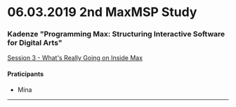# 06.03.2019 2nd MaxMSP Study 

### Kadenze "Programming Max: Structuring Interactive Software for Digital Arts"
[Session 3 - What's Really Going on Inside Max](https://www.kadenze.com/courses/programming-max-structuring-interactive-software-for-digital-arts-i/sessions/what-s-really-going-on-inside-max) 

#### Praticipants
* Mina

<hr>
